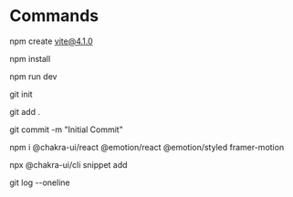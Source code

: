# Commands

npm create vite@4.1.0

npm install

npm run dev

git init

git add .

git commit -m "Initial Commit"

npm i @chakra-ui/react @emotion/react @emotion/styled framer-motion

npx @chakra-ui/cli snippet add

git log --oneline
